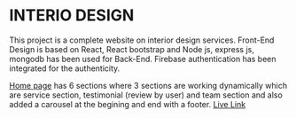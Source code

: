 # INTERIO DESIGN

This project is a complete website on interior design services.
Front-End Design is based on React, React bootstrap and
Node js, express js, mongodb has been used for Back-End.
Firebase authentication has been integrated for the authenticity.

[Home page]() has 6 sections where 3 sections are working dynamically which are service section, testimonial (review by user) and team section and also added a carousel at the begining and end with a footer.
[Live Link]()
